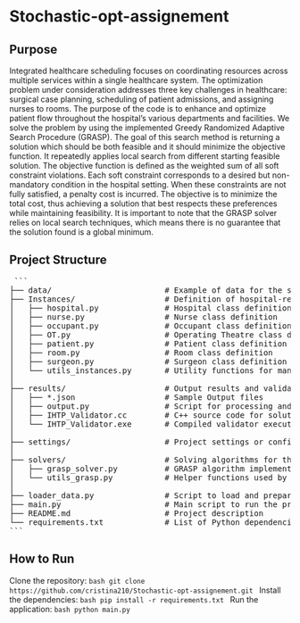 # Stochastic-opt-assignement

## Purpose
Integrated healthcare scheduling focuses on coordinating resources across multiple services within a single healthcare system.
The optimization problem under consideration addresses three key challenges in healthcare: surgical case planning, scheduling of patient admissions, and assigning nurses to rooms.
The purpose of the code is to enhance and optimize patient flow throughout the hospital’s various departments and facilities. 
We solve the problem by using the implemented  Greedy Randomized Adaptive Search Procedure (GRASP). The goal of this search method is returning a solution which should be both feasible and it should minimize the objective function. It repeatedly applies local search from different starting feasible solution.
The objective function is defined as the weighted sum of all soft constraint violations. Each soft constraint corresponds to a desired but non-mandatory condition in the hospital setting. When these constraints are not fully satisfied, a penalty cost is incurred. The objective is to minimize the total cost, thus achieving a solution that best respects these preferences while maintaining feasibility.
It is important to note that the GRASP solver relies on local search techniques, which means there is no guarantee that the solution found is a global minimum.

## Project Structure
<pre> ```
├── data/                        # Example of data for the scheduling problem
├── Instances/                   # Definition of hospital-related entities
│   ├── hospital.py              # Hospital class definition
│   ├── nurse.py                 # Nurse class definition
│   ├── occupant.py              # Occupant class definition
│   ├── OT.py                    # Operating Theatre class definition
│   ├── patient.py               # Patient class definition
│   ├── room.py                  # Room class definition
│   ├── surgeon.py               # Surgeon class definition
│   └── utils_instances.py       # Utility functions for managing instances'id and attribute
│
├── results/                     # Output results and validator
│   ├── *.json                   # Sample Output files
│   ├── output.py                # Script for processing and displaying outputs
│   ├── IHTP_Validator.cc        # C++ source code for solution validator
│   └── IHTP_Validator.exe       # Compiled validator executable
│
├── settings/                    # Project settings or configuration files (if used)
│
├── solvers/                     # Solving algorithms for the scheduling problem
│   ├── grasp_solver.py          # GRASP algorithm implementation
│   └── utils_grasp.py           # Helper functions used by the solver GRASP
│
├── loader_data.py               # Script to load and prepare data
├── main.py                      # Main script to run the project
├── README.md                    # Project description
└── requirements.txt             # List of Python dependencies
``` </pre>

## How to Run
Clone the repository:
    ```bash
    git clone https://github.com/cristina210/Stochastic-opt-assignement.git
    ```
Install the dependencies:
    ```bash
    pip install -r requirements.txt
    ```
Run the application:
    ```bash
    python main.py
    ```